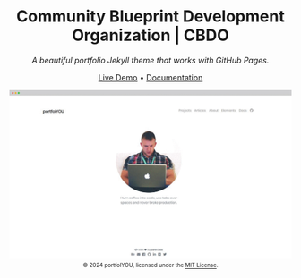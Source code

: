 <div align="center">
  <h1>Community Blueprint Development Organization | CBDO</h1>
  <i>A beautiful portfolio Jekyll theme that works with GitHub Pages.</i>

  <a href="https://yousinix.github.io/portfolYOU/">Live Demo</a>
  •
  <a href="https://yousinix.github.io/portfolYOU/docs/">Documentation</a>

  <a href="https://yousinix.github.io/portfolYOU"><img src="screenshot.gif"></a>
  <sub><sup>© 2024 portfolYOU, licensed under the <a href="./LICENSE">MIT License</a>.</sup></sub>
</div>
